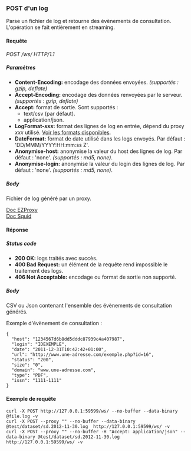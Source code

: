 ### POST d'un log ###
Parse un fichier de log et retourne des évènements de consultation. L'opération se fait entièrement en streaming.
 
#### Requête ####

*POST /ws/ HTTP/1.1*

##### Paramètres #####
-   **Content-Encoding:** encodage des données envoyées. *(supportés : gzip, deflate)*  
-   **Accept-Encoding:** encodage des données renvoyées par le serveur. *(supportés : gzip, deflate)*  
-   **Accept:** format de sortie. Sont supportés :  
    - text/csv (par défaut).
    - application/json.
-   **LogFormat-*xxx*:** format des lignes de log en entrée, dépend du proxy *xxx* utilisé. [Voir les formats disponibles](./formats.html).
-   **DateFormat:** format de date utilisé dans les logs envoyés. Par défaut : 'DD/MMM/YYYY:HH:mm:ss Z'.  
-   **Anonymise-host:** anonymise la valeur du host des lignes de log. Par défaut : 'none'. *(supportés : md5, none)*.  
-   **Anonymise-login:** anonymise la valeur du login des lignes de log. Par défaut : 'none'. *(supportés : md5, none)*.  

##### Body #####

Fichier de log généré par un proxy.

[Doc EZProxy](http://www.oclc.org/support/documentation/ezproxy/cfg/logformat/)  
[Doc Squid](http://www.squid-cache.org/Doc/config/logformat/)

#### Réponse ####

##### Status code #####

  -   **200 OK:** logs traités avec succès.
  -   **400 Bad Request:** un élément de la requête rend impossible le traitement des logs.
  -   **406 Not Acceptable:** encodage ou format de sortie non supporté.

##### Body #####

CSV ou Json contenant l'ensemble des évènements de consultation générés.

Exemple d'évènement de consultation :

```
{
  "host": "1234567d6b8dd5dddc87939c4a407987",
  "login": "IDEXEMPLE",
  "date": "2011-12-31T10:42:42+01:00",
  "url": "http://www.une-adresse.com/exemple.php?id=16",
  "status": "200",
  "size": "0",
  "domain": "www.une-adresse.com",
  "type": "PDF",
  "issn": "1111-1111"
}
```

#### Exemple de requête ####
```shell
curl -X POST http://127.0.0.1:59599/ws/ --no-buffer --data-binary @file.log -v
curl -X POST --proxy "" --no-buffer --data-binary @test/dataset/sd.2012-11-30.log  http://127.0.0.1:59599/ws/ -v
curl -X POST --proxy "" --no-buffer -H "Accept: application/json" --data-binary @test/dataset/sd.2012-11-30.log  http://127.0.0.1:59599/ws/ -v
```
